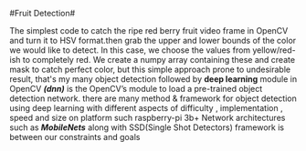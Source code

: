 
#Fruit Detection#


   The simplest code to catch the ripe red  berry fruit video frame in OpenCV and turn it to HSV format.then grab the upper and lower      bounds of the color we would like to detect. In this case, we choose the values from yellow/red-ish to completely red.
   We create a numpy array containing these and create mask to catch perfect color, but this simple approach prone to undesirable          result, that's my many object detection  followed by **deep learning** module in OpenCV
  ***(dnn)***  is the OpenCV’s module to load a pre-trained object detection network. there are many method & framework for object         detection using deep learning with different aspects of difficulty , implementation , speed and size
  on platform such raspberry-pi 3b+ Network architectures such as  ***MobileNets*** along with SSD(Single Shot Detectors) framework is     between our constraints and goals
